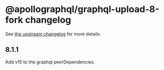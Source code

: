 # @apollographql/graphql-upload-8-fork changelog

See [the upstream changelog](https://github.com/jaydenseric/graphql-upload/blob/master/changelog.md) for more details.

## 8.1.1

Add v15 to the graphql peerDependencies.
